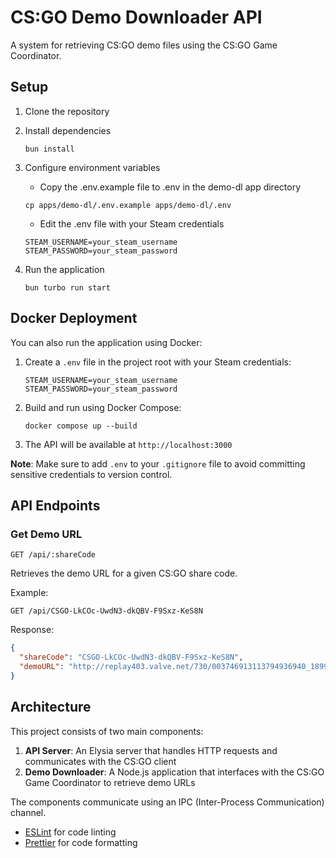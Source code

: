# CS:GO Demo Downloader API

A system for retrieving CS:GO demo files using the CS:GO Game Coordinator.

## Setup

1. Clone the repository
2. Install dependencies
   ```
   bun install
   ```

3. Configure environment variables
   - Copy the .env.example file to .env in the demo-dl app directory
   ```
   cp apps/demo-dl/.env.example apps/demo-dl/.env
   ```
   - Edit the .env file with your Steam credentials
   ```
   STEAM_USERNAME=your_steam_username
   STEAM_PASSWORD=your_steam_password
   ```

4. Run the application
   ```
   bun turbo run start
   ```

## Docker Deployment

You can also run the application using Docker:

1. Create a `.env` file in the project root with your Steam credentials:
   ```
   STEAM_USERNAME=your_steam_username
   STEAM_PASSWORD=your_steam_password
   ```

2. Build and run using Docker Compose:
   ```
   docker compose up --build
   ```

3. The API will be available at `http://localhost:3000`

**Note**: Make sure to add `.env` to your `.gitignore` file to avoid committing sensitive credentials to version control.

## API Endpoints

### Get Demo URL
```
GET /api/:shareCode
```

Retrieves the demo URL for a given CS:GO share code.

Example:
```
GET /api/CSGO-LkCOc-UwdN3-dkQBV-F9Sxz-KeS8N
```

Response:
```json
{
  "shareCode": "CSGO-LkCOc-UwdN3-dkQBV-F9Sxz-KeS8N",
  "demoURL": "http://replay403.valve.net/730/003746913113794936940_1899413587.dem.bz2"
}
```

## Architecture

This project consists of two main components:

1. **API Server**: An Elysia server that handles HTTP requests and communicates with the CS:GO client
2. **Demo Downloader**: A Node.js application that interfaces with the CS:GO Game Coordinator to retrieve demo URLs

The components communicate using an IPC (Inter-Process Communication) channel.
- [ESLint](https://eslint.org/) for code linting
- [Prettier](https://prettier.io) for code formatting
